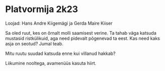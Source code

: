 
# Platvormija 2k23
Loojad: Hans Andre Kiigemägi ja Gerda Maire Kiiser


Sa oled ruut, kes on õrnalt molli saamisest verine. Ta tahab väga katsuda mustasid ristkülikuid, aga need pidevalt põgenevad ta eest. Kas need kaks asja on seotud? Jumal teab.

Mitu ruutu suudad katsuda enne kui villanud hakkab?

Liikumine nooltega, avamenüüs kasuta hiirt.
